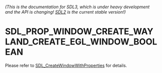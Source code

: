 ###### (This is the documentation for SDL3, which is under heavy development and the API is changing! [SDL2](https://wiki.libsdl.org/SDL2/) is the current stable version!)
# SDL_PROP_WINDOW_CREATE_WAYLAND_CREATE_EGL_WINDOW_BOOLEAN

Please refer to [SDL_CreateWindowWithProperties](SDL_CreateWindowWithProperties) for details.

